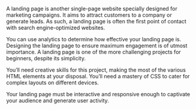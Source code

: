 A landing page is another single-page website specially designed for marketing campaigns. It aims to attract customers to a company or generate leads. As such, a landing page is often the first point of contact with search engine-optimized websites.

You can use analytics to determine how effective your landing page is. Designing the landing page to ensure maximum engagement is of utmost importance. A landing page is one of the more challenging projects for beginners, despite its simplicity.

You’ll need creative skills for this project, making the most of the various HTML elements at your disposal. You’ll need a mastery of CSS to cater for complex layouts on different devices.

Your landing page must be interactive and responsive enough to captivate your audience and generate user activity.